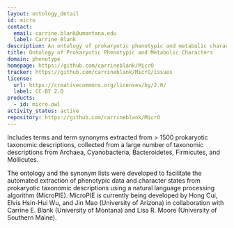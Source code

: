 ```yaml
---
layout: ontology_detail
id: micro
contact:
  email: carrine.blank@umontana.edu
  label: Carrine Blank
description: An ontology of prokaryotic phenotypic and metabolic characters
title: Ontology of Prokaryotic Phenotypic and Metabolic Characters
domain: phenotype
homepage: https://github.com/carrineblank/MicrO
tracker: https://github.com/carrineblank/MicrO/issues
license:
  url: https://creativecommons.org/licenses/by/2.0/
  label: CC-BY 2.0
products:
  - id: micro.owl
activity_status: active
repository: https://github.com/carrineblank/MicrO
---
```


Includes terms and term synonyms extracted from > 1500 prokaryotic taxonomic descriptions, collected from a large number of taxonomic descriptions from Archaea, Cyanobacteria, Bacteroidetes, Firmicutes, and Mollicutes.

The ontology and the synonym lists were developed to facilitate the automated extraction of phenotypic data and character states from prokaryotic taxonomic descriptions using a natural language processing algorithm (MicroPIE). MicroPIE is currently being developed by Hong Cui, Elvis Hsin-Hui Wu, and Jin Mao (University of Arizona) in collaboration with Carrine E. Blank (University of Montana) and Lisa R. Moore (University of Southern Maine).
